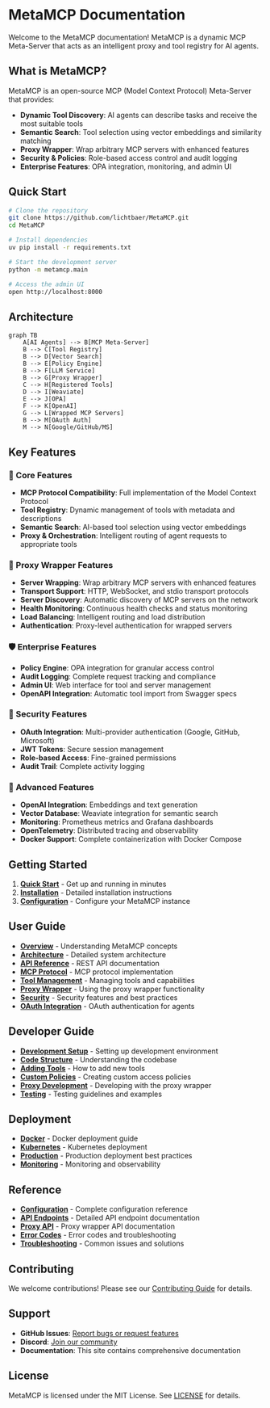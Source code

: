 # MetaMCP Documentation

Welcome to the MetaMCP documentation! MetaMCP is a dynamic MCP Meta-Server that acts as an intelligent proxy and tool registry for AI agents.

## What is MetaMCP?

MetaMCP is an open-source MCP (Model Context Protocol) Meta-Server that provides:

- **Dynamic Tool Discovery**: AI agents can describe tasks and receive the most suitable tools
- **Semantic Search**: Tool selection using vector embeddings and similarity matching
- **Proxy Wrapper**: Wrap arbitrary MCP servers with enhanced features
- **Security & Policies**: Role-based access control and audit logging
- **Enterprise Features**: OPA integration, monitoring, and admin UI

## Quick Start

```bash
# Clone the repository
git clone https://github.com/lichtbaer/MetaMCP.git
cd MetaMCP

# Install dependencies
uv pip install -r requirements.txt

# Start the development server
python -m metamcp.main

# Access the admin UI
open http://localhost:8000
```

## Architecture

```mermaid
graph TB
    A[AI Agents] --> B[MCP Meta-Server]
    B --> C[Tool Registry]
    B --> D[Vector Search]
    B --> E[Policy Engine]
    B --> F[LLM Service]
    B --> G[Proxy Wrapper]
    C --> H[Registered Tools]
    D --> I[Weaviate]
    E --> J[OPA]
    F --> K[OpenAI]
    G --> L[Wrapped MCP Servers]
    B --> M[OAuth Auth]
    M --> N[Google/GitHub/MS]
```

## Key Features

### 🔧 Core Features
- **MCP Protocol Compatibility**: Full implementation of the Model Context Protocol
- **Tool Registry**: Dynamic management of tools with metadata and descriptions
- **Semantic Search**: AI-based tool selection using vector embeddings
- **Proxy & Orchestration**: Intelligent routing of agent requests to appropriate tools

### 🔄 Proxy Wrapper Features
- **Server Wrapping**: Wrap arbitrary MCP servers with enhanced features
- **Transport Support**: HTTP, WebSocket, and stdio transport protocols
- **Server Discovery**: Automatic discovery of MCP servers on the network
- **Health Monitoring**: Continuous health checks and status monitoring
- **Load Balancing**: Intelligent routing and load distribution
- **Authentication**: Proxy-level authentication for wrapped servers

### 🛡️ Enterprise Features
- **Policy Engine**: OPA integration for granular access control
- **Audit Logging**: Complete request tracking and compliance
- **Admin UI**: Web interface for tool and server management
- **OpenAPI Integration**: Automatic tool import from Swagger specs

### 🔐 Security Features
- **OAuth Integration**: Multi-provider authentication (Google, GitHub, Microsoft)
- **JWT Tokens**: Secure session management
- **Role-based Access**: Fine-grained permissions
- **Audit Trail**: Complete activity logging

### 🚀 Advanced Features
- **OpenAI Integration**: Embeddings and text generation
- **Vector Database**: Weaviate integration for semantic search
- **Monitoring**: Prometheus metrics and Grafana dashboards
- **OpenTelemetry**: Distributed tracing and observability
- **Docker Support**: Complete containerization with Docker Compose

## Getting Started

1. **[Quick Start](getting-started/quick-start.md)** - Get up and running in minutes
2. **[Installation](getting-started/installation.md)** - Detailed installation instructions
3. **[Configuration](getting-started/configuration.md)** - Configure your MetaMCP instance

## User Guide

- **[Overview](user-guide/overview.md)** - Understanding MetaMCP concepts
- **[Architecture](user-guide/architecture.md)** - Detailed system architecture
- **[API Reference](user-guide/api-reference.md)** - REST API documentation
- **[MCP Protocol](user-guide/mcp-protocol.md)** - MCP protocol implementation
- **[Tool Management](user-guide/tool-management.md)** - Managing tools and capabilities
- **[Proxy Wrapper](user-guide/proxy-wrapper.md)** - Using the proxy wrapper functionality
- **[Security](user-guide/security.md)** - Security features and best practices
- **[OAuth Integration](oauth/fastmcp-integration.md)** - OAuth authentication for agents

## Developer Guide

- **[Development Setup](developer-guide/development-setup.md)** - Setting up development environment
- **[Code Structure](developer-guide/code-structure.md)** - Understanding the codebase
- **[Adding Tools](developer-guide/adding-tools.md)** - How to add new tools
- **[Custom Policies](developer-guide/custom-policies.md)** - Creating custom access policies
- **[Proxy Development](developer-guide/proxy-development.md)** - Developing with the proxy wrapper
- **[Testing](developer-guide/testing.md)** - Testing guidelines and examples

## Deployment

- **[Docker](deployment/docker.md)** - Docker deployment guide
- **[Kubernetes](deployment/kubernetes.md)** - Kubernetes deployment
- **[Production](deployment/production.md)** - Production deployment best practices
- **[Monitoring](deployment/monitoring.md)** - Monitoring and observability

## Reference

- **[Configuration](reference/configuration.md)** - Complete configuration reference
- **[API Endpoints](reference/api-endpoints.md)** - Detailed API endpoint documentation
- **[Proxy API](reference/proxy-api.md)** - Proxy wrapper API documentation
- **[Error Codes](reference/error-codes.md)** - Error codes and troubleshooting
- **[Troubleshooting](reference/troubleshooting.md)** - Common issues and solutions

## Contributing

We welcome contributions! Please see our [Contributing Guide](https://github.com/lichtbaer/MetaMCP/blob/main/CONTRIBUTING.md) for details.

## Support

- **GitHub Issues**: [Report bugs or request features](https://github.com/lichtbaer/MetaMCP/issues)
- **Discord**: [Join our community](https://discord.gg/metamcp)
- **Documentation**: This site contains comprehensive documentation

## License

MetaMCP is licensed under the MIT License. See [LICENSE](https://github.com/lichtbaer/MetaMCP/blob/main/LICENSE) for details. 